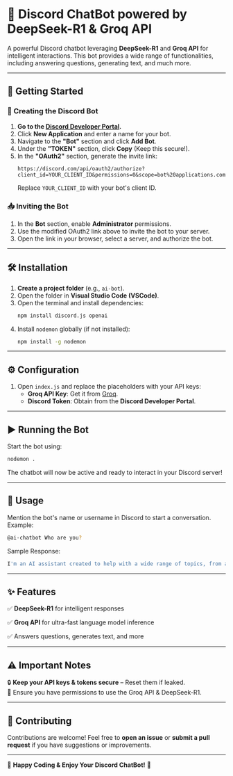 # 🚀 Discord ChatBot powered by DeepSeek-R1 & Groq API

A powerful Discord chatbot leveraging **DeepSeek-R1** and **Groq API** for intelligent interactions. This bot provides a wide range of functionalities, including answering questions, generating text, and much more.

---

## 🔧 Getting Started

### 📌 Creating the Discord Bot

1. **Go to the [Discord Developer Portal](https://discord.com/developers/applications).**
2. Click **New Application** and enter a name for your bot.
3. Navigate to the **"Bot"** section and click **Add Bot**.
4. Under the **"TOKEN"** section, click **Copy** (Keep this secure!).
5. In the **"OAuth2"** section, generate the invite link:
   ```
   https://discord.com/api/oauth2/authorize?client_id=YOUR_CLIENT_ID&permissions=0&scope=bot%20applications.commands
   ```
   Replace `YOUR_CLIENT_ID` with your bot's client ID.

### 📥 Inviting the Bot

1. In the **Bot** section, enable **Administrator** permissions.
2. Use the modified OAuth2 link above to invite the bot to your server.
3. Open the link in your browser, select a server, and authorize the bot.

---

## 🛠 Installation

1. **Create a project folder** (e.g., `ai-bot`).
2. Open the folder in **Visual Studio Code (VSCode)**.
3. Open the terminal and install dependencies:
   ```sh
   npm install discord.js openai
   ```
4. Install `nodemon` globally (if not installed):
   ```sh
   npm install -g nodemon
   ```

---

## ⚙️ Configuration

1. Open `index.js` and replace the placeholders with your API keys:
   - **Groq API Key**: Get it from [Groq](https://groq.com/).
   - **Discord Token**: Obtain from the **Discord Developer Portal**.

---

## ▶️ Running the Bot

Start the bot using:

```sh
nodemon .
```

The chatbot will now be active and ready to interact in your Discord server!

---
## 🚀 Usage

Mention the bot's name or username in Discord to start a conversation. Example:
```sh
@ai-chatbot Who are you?
```
Sample Response:
```sh
I'm an AI assistant created to help with a wide range of topics, from answering questions to providing guidance and solutions. My goal is to assist you in the most helpful and clear way possible. Whether you're troubleshooting tech issues, need explanations, or want advice on a problem, I'm here to help! Let me know what you need, and I'll do my best to provide a useful response.
```
---

## ✨ Features

✅ **DeepSeek-R1** for intelligent responses

✅ **Groq API** for ultra-fast language model inference

✅ Answers questions, generates text, and more

---

## ⚠️ Important Notes

🔒 **Keep your API keys & tokens secure** – Reset them if leaked.  
📜 Ensure you have permissions to use the Groq API & DeepSeek-R1.

---

## 🤝 Contributing

Contributions are welcome! Feel free to **open an issue** or **submit a pull request** if you have suggestions or improvements.

---

🚀 **Happy Coding & Enjoy Your Discord ChatBot!** 🎉
